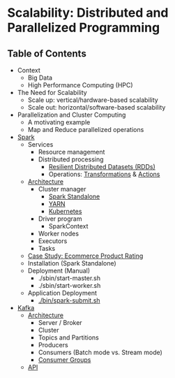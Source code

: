 # Scalability: Distributed and Parallelized Programming
## Table of Contents
- Context
  - Big Data
  - High Performance Computing (HPC)
- The Need for Scalability
  - Scale up: vertical/hardware-based scalability
  - Scale out: horizontal/software-based scalability
- Parallelization and Cluster Computing
  - A motivating example
  - Map and Reduce parallelized operations
- [Spark](https://spark.apache.org/docs/latest/index.html)
  - Services
    - Resource management
    - Distributed processing
      - [Resilient Distributed Datasets (RDDs)](https://spark.apache.org/docs/latest/rdd-programming-guide.html#resilient-distributed-datasets-rdds)
      - Operations: [Transformations](https://spark.apache.org/docs/latest/rdd-programming-guide.html#transformations) & [Actions](https://spark.apache.org/docs/latest/rdd-programming-guide.html#actions)
  - [Architecture](https://spark.apache.org/docs/latest/cluster-overview.html)
    - Cluster manager
      - [Spark Standalone](https://spark.apache.org/docs/latest/spark-standalone.html)
      - [YARN](https://hadoop.apache.org/docs/current/hadoop-yarn/hadoop-yarn-site/YARN.html)
      - [Kubernetes](https://kubernetes.io)
    - Driver program
      - SparkContext
    - Worker nodes
    - Executors
    - Tasks
  - [Case Study: Ecommerce Product Rating](./case-studies/rating)
  - Installation (Spark Standalone)
  - Deployment (Manual)
    - ./sbin/start-master.sh
    - ./sbin/start-worker.sh
  - Application Deployment
    - [./bin/spark-submit.sh](https://spark.apache.org/docs/latest/submitting-applications.html)
- [Kafka](https://kafka.apache.org/)
  - [Architecture](./figures/Kafka-Cluster.png)
    - Server / Broker
    - Cluster
    - Topics and Partitions
    - Producers
    - Consumers (Batch mode vs. Stream mode)
    - [Consumer Groups](./figures/Kafka-Cluster-Consumer-Group.png)
  - [API](https://kafka.apache.org/10/javadoc/overview-summary.html)
